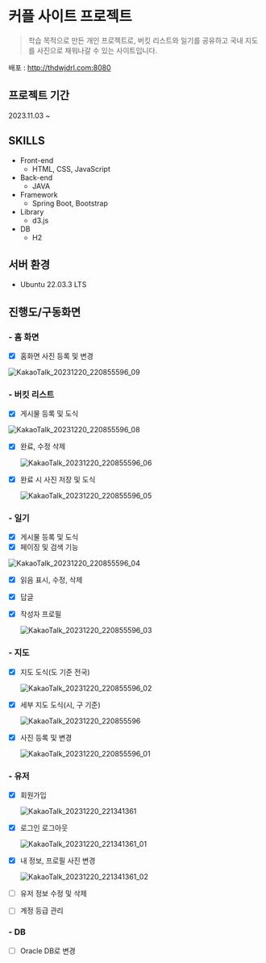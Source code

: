 # 커플 사이트 프로젝트

> 학습 목적으로 만든 개인 프로젝트로, 버킷 리스트와 일기를 공유하고 국내 지도를 사진으로 채워나갈 수 있는 사이트입니다. 

 배포 : http://thdwjdrl.com:8080


## 프로젝트 기간
2023.11.03 ~

## SKILLS
- Front-end
	- HTML, CSS, JavaScript
- Back-end
	- JAVA 
- Framework
	- Spring Boot, Bootstrap 
- Library
	- d3.js
- DB
	- H2

## 서버 환경
- Ubuntu 22.03.3 LTS

## 진행도/구동화면
 ### - 홈 화면
 - [x] 홈화면 사진 등록 및 변경

![KakaoTalk_20231220_220855596_09](https://github.com/thdwjdrl401/MySite/assets/56518110/b3714770-5e9f-467d-a1bd-d944f7a0155d)

###  - 버킷 리스트
- [x] 게시물 등록 및 도식

 ![KakaoTalk_20231220_220855596_08](https://github.com/thdwjdrl401/MySite/assets/56518110/26d2f104-ea0f-41fb-a208-dfdd329b00f0)
- [x] 완료, 수정 삭제
      
	![KakaoTalk_20231220_220855596_06](https://github.com/thdwjdrl401/MySite/assets/56518110/d62af4be-cd5e-4074-9917-3c65ee37aafa)
- [x] 완료 시 사진 저장 및 도식
      
	![KakaoTalk_20231220_220855596_05](https://github.com/thdwjdrl401/MySite/assets/56518110/421836f7-dc4a-45b8-8475-ae4e14888c45)

###  - 일기
- [x] 게시물 등록 및 도식
- [x] 페이징 및 검색 기능

 ![KakaoTalk_20231220_220855596_04](https://github.com/thdwjdrl401/MySite/assets/56518110/c5c6d560-98c6-49ff-9e6f-c9c3d742d55a)
- [x] 읽음 표시, 수정, 삭제
- [x] 답글
- [x] 작성자 프로필
 
	![KakaoTalk_20231220_220855596_03](https://github.com/thdwjdrl401/MySite/assets/56518110/0e262af3-c18b-4826-9812-60aec5ba3a6d)
	  
### - 지도
- [x] 지도 도식(도 기준 전국)
      
	![KakaoTalk_20231220_220855596_02](https://github.com/thdwjdrl401/MySite/assets/56518110/a53b7a32-601f-4b7a-9545-344da3c05e0e)
- [x] 세부 지도 도식(시, 구 기준)
      
	![KakaoTalk_20231220_220855596](https://github.com/thdwjdrl401/MySite/assets/56518110/d97618f7-b707-42a5-9b3b-347bdff8f7c3)
- [x] 사진 등록 및 변경
      
	![KakaoTalk_20231220_220855596_01](https://github.com/thdwjdrl401/MySite/assets/56518110/0d6fa1f9-2e3e-421b-becb-b0173d4859a4)

### - 유저
- [x] 회원가입
     
	![KakaoTalk_20231220_221341361](https://github.com/thdwjdrl401/MySite/assets/56518110/fe0f39f6-724c-416d-a255-de2a2e084224)
- [x] 로그인 로그아웃
     
	![KakaoTalk_20231220_221341361_01](https://github.com/thdwjdrl401/MySite/assets/56518110/a9663c96-ba59-474e-af8c-f7dbf39800a7)

- [x] 내 정보, 프로필 사진 변경
     
	![KakaoTalk_20231220_221341361_02](https://github.com/thdwjdrl401/MySite/assets/56518110/a96b742b-f024-4900-9add-da251eb1cf67)

- [ ] 유저 정보 수정 및 삭제
- [ ] 계정 등급 관리

### - DB
- [ ] Oracle DB로 변경

